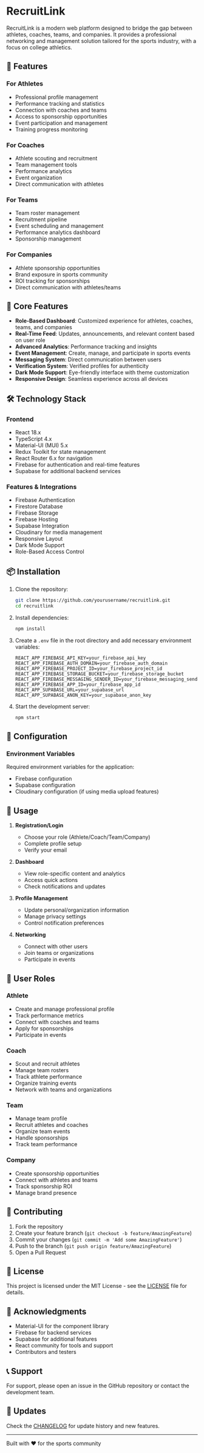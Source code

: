 # RecruitLink

RecruitLink is a modern web platform designed to bridge the gap between athletes, coaches, teams, and companies. It provides a professional networking and management solution tailored for the sports industry, with a focus on college athletics.

## 🌟 Features

### For Athletes
- Professional profile management
- Performance tracking and statistics
- Connection with coaches and teams
- Access to sponsorship opportunities
- Event participation and management
- Training progress monitoring

### For Coaches
- Athlete scouting and recruitment
- Team management tools
- Performance analytics
- Event organization
- Direct communication with athletes

### For Teams
- Team roster management
- Recruitment pipeline
- Event scheduling and management
- Performance analytics dashboard
- Sponsorship management

### For Companies
- Athlete sponsorship opportunities
- Brand exposure in sports community
- ROI tracking for sponsorships
- Direct communication with athletes/teams

## 🚀 Core Features
- **Role-Based Dashboard**: Customized experience for athletes, coaches, teams, and companies
- **Real-Time Feed**: Updates, announcements, and relevant content based on user role
- **Advanced Analytics**: Performance tracking and insights
- **Event Management**: Create, manage, and participate in sports events
- **Messaging System**: Direct communication between users
- **Verification System**: Verified profiles for authenticity
- **Dark Mode Support**: Eye-friendly interface with theme customization
- **Responsive Design**: Seamless experience across all devices

## 🛠️ Technology Stack

### Frontend
- React 18.x
- TypeScript 4.x
- Material-UI (MUI) 5.x
- Redux Toolkit for state management
- React Router 6.x for navigation
- Firebase for authentication and real-time features
- Supabase for additional backend services

### Features & Integrations
- Firebase Authentication
- Firestore Database
- Firebase Storage
- Firebase Hosting
- Supabase Integration
- Cloudinary for media management
- Responsive Layout
- Dark Mode Support
- Role-Based Access Control

## 📦 Installation

1. Clone the repository:
   ```bash
   git clone https://github.com/yourusername/recruitlink.git
   cd recruitlink
   ```

2. Install dependencies:
   ```bash
   npm install
   ```

3. Create a `.env` file in the root directory and add necessary environment variables:
   ```env
   REACT_APP_FIREBASE_API_KEY=your_firebase_api_key
   REACT_APP_FIREBASE_AUTH_DOMAIN=your_firebase_auth_domain
   REACT_APP_FIREBASE_PROJECT_ID=your_firebase_project_id
   REACT_APP_FIREBASE_STORAGE_BUCKET=your_firebase_storage_bucket
   REACT_APP_FIREBASE_MESSAGING_SENDER_ID=your_firebase_messaging_sender_id
   REACT_APP_FIREBASE_APP_ID=your_firebase_app_id
   REACT_APP_SUPABASE_URL=your_supabase_url
   REACT_APP_SUPABASE_ANON_KEY=your_supabase_anon_key
   ```

4. Start the development server:
   ```bash
   npm start
   ```

## 🔧 Configuration

### Environment Variables

Required environment variables for the application:
- Firebase configuration
- Supabase configuration
- Cloudinary configuration (if using media upload features)

## 📱 Usage

1. **Registration/Login**
   - Choose your role (Athlete/Coach/Team/Company)
   - Complete profile setup
   - Verify your email

2. **Dashboard**
   - View role-specific content and analytics
   - Access quick actions
   - Check notifications and updates

3. **Profile Management**
   - Update personal/organization information
   - Manage privacy settings
   - Control notification preferences

4. **Networking**
   - Connect with other users
   - Join teams or organizations
   - Participate in events

## 👥 User Roles

### Athlete
- Create and manage professional profile
- Track performance metrics
- Connect with coaches and teams
- Apply for sponsorships
- Participate in events

### Coach
- Scout and recruit athletes
- Manage team rosters
- Track athlete performance
- Organize training events
- Network with teams and organizations

### Team
- Manage team profile
- Recruit athletes and coaches
- Organize team events
- Handle sponsorships
- Track team performance

### Company
- Create sponsorship opportunities
- Connect with athletes and teams
- Track sponsorship ROI
- Manage brand presence

## 🤝 Contributing

1. Fork the repository
2. Create your feature branch (`git checkout -b feature/AmazingFeature`)
3. Commit your changes (`git commit -m 'Add some AmazingFeature'`)
4. Push to the branch (`git push origin feature/AmazingFeature`)
5. Open a Pull Request

## 📄 License

This project is licensed under the MIT License - see the [LICENSE](LICENSE) file for details.

## 🙏 Acknowledgments

- Material-UI for the component library
- Firebase for backend services
- Supabase for additional features
- React community for tools and support
- Contributors and testers

## 📞 Support

For support, please open an issue in the GitHub repository or contact the development team.

## 🔄 Updates

Check the [CHANGELOG](CHANGELOG.md) for update history and new features.

---

Built with ❤️ for the sports community
